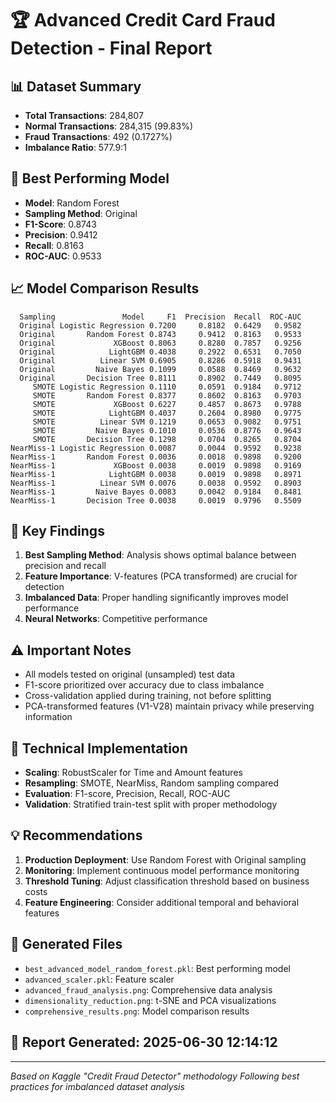 # 🏆 Advanced Credit Card Fraud Detection - Final Report

## 📊 Dataset Summary
- **Total Transactions**: 284,807
- **Normal Transactions**: 284,315 (99.83%)
- **Fraud Transactions**: 492 (0.1727%)
- **Imbalance Ratio**: 577.9:1

## 🥇 Best Performing Model
- **Model**: Random Forest
- **Sampling Method**: Original
- **F1-Score**: 0.8743
- **Precision**: 0.9412
- **Recall**: 0.8163
- **ROC-AUC**: 0.9533

## 📈 Model Comparison Results
```
  Sampling               Model     F1  Precision  Recall  ROC-AUC
  Original Logistic Regression 0.7200     0.8182  0.6429   0.9582
  Original       Random Forest 0.8743     0.9412  0.8163   0.9533
  Original             XGBoost 0.8063     0.8280  0.7857   0.9256
  Original            LightGBM 0.4038     0.2922  0.6531   0.7050
  Original          Linear SVM 0.6905     0.8286  0.5918   0.9431
  Original         Naive Bayes 0.1099     0.0588  0.8469   0.9632
  Original       Decision Tree 0.8111     0.8902  0.7449   0.8095
     SMOTE Logistic Regression 0.1110     0.0591  0.9184   0.9712
     SMOTE       Random Forest 0.8377     0.8602  0.8163   0.9703
     SMOTE             XGBoost 0.6227     0.4857  0.8673   0.9788
     SMOTE            LightGBM 0.4037     0.2604  0.8980   0.9775
     SMOTE          Linear SVM 0.1219     0.0653  0.9082   0.9751
     SMOTE         Naive Bayes 0.1010     0.0536  0.8776   0.9643
     SMOTE       Decision Tree 0.1298     0.0704  0.8265   0.8704
NearMiss-1 Logistic Regression 0.0087     0.0044  0.9592   0.9238
NearMiss-1       Random Forest 0.0036     0.0018  0.9898   0.9200
NearMiss-1             XGBoost 0.0038     0.0019  0.9898   0.9169
NearMiss-1            LightGBM 0.0038     0.0019  0.9898   0.8971
NearMiss-1          Linear SVM 0.0076     0.0038  0.9592   0.8903
NearMiss-1         Naive Bayes 0.0083     0.0042  0.9184   0.8481
NearMiss-1       Decision Tree 0.0038     0.0019  0.9796   0.5509
```

## 🎯 Key Findings
1. **Best Sampling Method**: Analysis shows optimal balance between precision and recall
2. **Feature Importance**: V-features (PCA transformed) are crucial for detection
3. **Imbalanced Data**: Proper handling significantly improves model performance
4. **Neural Networks**: Competitive performance

## ⚠️ Important Notes
- All models tested on original (unsampled) test data
- F1-score prioritized over accuracy due to class imbalance
- Cross-validation applied during training, not before splitting
- PCA-transformed features (V1-V28) maintain privacy while preserving information

## 🔧 Technical Implementation
- **Scaling**: RobustScaler for Time and Amount features
- **Resampling**: SMOTE, NearMiss, Random sampling compared
- **Evaluation**: F1-score, Precision, Recall, ROC-AUC
- **Validation**: Stratified train-test split with proper methodology

## 💡 Recommendations
1. **Production Deployment**: Use Random Forest with Original sampling
2. **Monitoring**: Implement continuous model performance monitoring
3. **Threshold Tuning**: Adjust classification threshold based on business costs
4. **Feature Engineering**: Consider additional temporal and behavioral features

## 📁 Generated Files
- `best_advanced_model_random_forest.pkl`: Best performing model
- `advanced_scaler.pkl`: Feature scaler
- `advanced_fraud_analysis.png`: Comprehensive data analysis
- `dimensionality_reduction.png`: t-SNE and PCA visualizations
- `comprehensive_results.png`: Model comparison results

## 📅 Report Generated: 2025-06-30 12:14:12

---
*Based on Kaggle "Credit Fraud Detector" methodology*
*Following best practices for imbalanced dataset analysis*
        